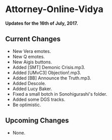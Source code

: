 # Attorney-Online-Vidya
__Updates for the 16th of July, 2017.__

## Current Changes
* New Vera emotes.
* New Q emotes.
* New Aigis buttons.
* Added [SMT] Demonic Crisis.mp3.
* Added [UMvC3] Objection!.mp3.
* Added [BB] Announce the Truth.mp3.
* Added Descole.
* Added Lucy Baker.
* Fixed a small botch in Sonohigurashi's folder.
* Added some DGS tracks.
* Be optimistic.

## Upcoming Changes
* None.
